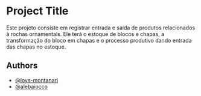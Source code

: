 
# Project Title

Este projeto consiste em registrar entrada e saída de produtos relacionados à rochas ornamentais. Ele terá o estoque de blocos e chapas, a transformação do bloco em chapas e o processo produtivo dando entrada das chapas no estoque.


## Authors

- [@loys-montanari](https://github.com/loys-montanari)
- [@alebaiocco](https://github.com/alebaiocco)

